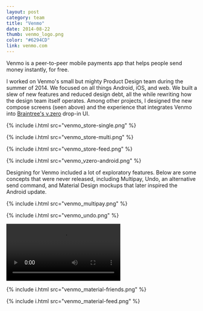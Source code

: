 ```yaml
---
layout: post
category: team
title: "Venmo"
date: 2014-08-22
thumb: venmo_logo.png
color: "#6294CD"
link: venmo.com
---
```


Venmo is a peer-to-peer mobile payments app that helps people send money instantly, for free.

<p>I worked on Venmo's small but mighty Product Design team during the summer of 2014. We focused on all things Android, iOS, and web. We built a slew of new features and reduced design debt, all the while rewriting how the design team itself operates. Among other projects, I designed the new compose screens (seen above) and the experience that integrates Venmo into <a href="https://www.braintreepayments.com/v.zero">Braintree's v.zero</a> drop-in UI.</p>

{% include i.html src="venmo_store-single.png" %}

{% include i.html src="venmo_store-multi.png" %}

{% include i.html src="venmo_store-feed.png" %}

{% include i.html src="venmo_vzero-android.png" %}

Designing for Venmo included a lot of exploratory features. Below are some concepts that were never released, including Multipay, Undo, an alternative send command, and Material Design mockups that later inspired the Android update.

{% include i.html src="venmo_multipay.png" %}

{% include i.html src="venmo_undo.png" %}

<div class="embed-container">
  <video class="shadow" autoplay loop>
    <source src="/img/venmo/venmo_slider.webm" type="video/webm">
  </video>
</div>

{% include i.html src="venmo_material-friends.png" %}

{% include i.html src="venmo_material-feed.png" %}
